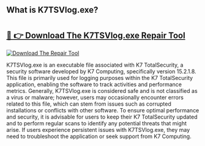 ## What is K7TSVlog.exe? 

# <h2><a href="https://exedetect.com/download.php?K7TSVlog.exe">🔗 👉 Download The K7TSVlog.exe Repair Tool</a></h2>

[![Download The Repair Tool](https://exedetect.com/download-button.jpg)](https://exedetect.com/download.php?K7TSVlog.exe)

K7TSVlog.exe is an executable file associated with K7 TotalSecurity, a security software developed by K7 Computing, specifically version 15.2.1.8. This file is primarily used for logging purposes within the K7 TotalSecurity application, enabling the software to track activities and performance metrics. Generally, K7TSVlog.exe is considered safe and is not classified as a virus or malware; however, users may occasionally encounter errors related to this file, which can stem from issues such as corrupted installations or conflicts with other software. To ensure optimal performance and security, it is advisable for users to keep their K7 TotalSecurity updated and to perform regular scans to identify any potential threats that might arise. If users experience persistent issues with K7TSVlog.exe, they may need to troubleshoot the application or seek support from K7 Computing.